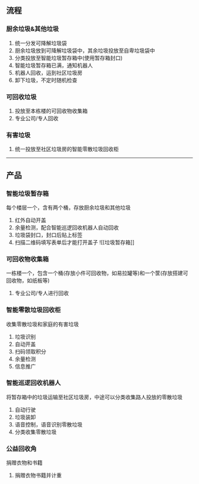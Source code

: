 ## 流程
### 厨余垃圾&其他垃圾
1. 统一分发可降解垃圾袋
2. 厨余垃圾放到可降解垃圾袋中，其余垃圾投放至自卑垃圾袋中
3. 分类投放至智能垃圾暂存箱中(使用暂存箱封口)
4. 智能垃圾暂存箱已满，通知机器人
5. 机器人回收，运到社区垃圾房
6. 卸下垃圾，不定时随机检查
### 可回收垃圾
1. 投放至本栋楼的可回收物收集箱
2. 专业公司/专人回收
### 有害垃圾
1. 统一投放至社区垃圾房的智能零散垃圾回收柜
---
## 产品
### 智能垃圾暂存箱
每个楼层一个，含有两个桶，存放厨余垃圾和其他垃圾
1. 红外自动开盖
2. 余量检测，配合智能巡逻回收机器人自动回收
3. 垃圾袋封口，封口后贴上标签
4. 扫描二维码填写表单后才能打开盖子
![[垃圾暂存箱]]
### 可回收物收集箱
一栋楼一个，包含一个桶(存放小件可回收物，如易拉罐等)和一个筐(存放搭建可回收物，如纸板等)
1. 专业公司/专人进行回收
### 智能零散垃圾回收柜
收集零散垃圾和家庭的有害垃圾
1. 垃圾识别
2. 自动开盖
3. 扫码领取积分
4. 余量检测
5. 信息推广
### 智能巡逻回收机器人
将暂存箱中的垃圾运输至社区垃圾房，中途可以分类收集路人投放的零散垃圾
1. 自动行驶
2. 垃圾装卸
3. 语音控制，语音识别零散垃圾
4. 分类收集零散垃圾
### 公益回收角
捐赠衣物和书籍
1. 捐赠衣物书籍并计重